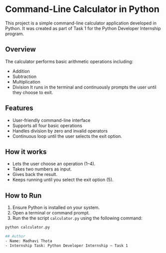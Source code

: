 # Command-Line Calculator in Python

This project is a simple command-line calculator application developed in Python. It was created as part of Task 1 for the Python Developer Internship program.

## Overview
The calculator performs basic arithmetic operations including:
- Addition
- Subtraction
- Multiplication
- Division
It runs in the terminal and continuously prompts the user until they choose to exit.

## Features
- User-friendly command-line interface
- Supports all four basic operations
- Handles division by zero and invalid operators
- Continuous loop until the user selects the exit option.

## How it works 
- Lets the user choose an operation (1–4).
- Takes two numbers as input.
- Gives back the result.
- Keeps running until you select the exit option (5).

## How to Run
1. Ensure Python is installed on your system.
2. Open a terminal or command prompt.
3. Run the  the script `calculator.py` using the following command:

```bash
python calculator.py

## Author
- Name: Madhavi Thota  
- Internship Task: Python Developer Internship — Task 1


